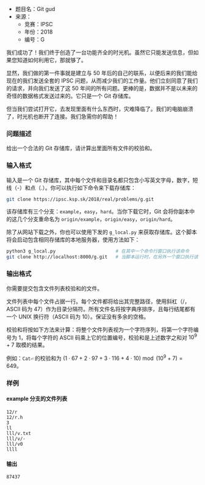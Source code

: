 - 题目名：Git gud
- 来源：
  - 竞赛：IPSC
  - 年份：2018
  - 编号：G

我们成功了！我们终于创造了一台功能齐全的时光机。虽然它只能发送信息，但如果您知道如何利用它，那就够了。

显然，我们做的第一件事就是建立与 50 年后的自己的联系，以便后来的我们能给现在的我们发送全套的 IPSC 问题，从而减少我们的工作量。他们立刻同意了我们的请求，并向我们发送了这 50 年间的所有问题。更棒的是，数据并不是以未来的奇怪的数据格式发送过来的。它只是一个 Git 存储库。

但当我们尝试打开它，去发现里面有什么东西时，灾难降临了。我们的电脑崩溃了，时光机也断开了连接。我们急需你的帮助！

### 问题描述

给出一个合法的 Git 存储库，请计算出里面所有文件的校验和。

### 输入格式

输入是一个 Git 存储库，其中每个文件和目录名都只包含小写英文字母，数字，短线（-）和点（.）。你可以执行如下命令来下载存储库：

```bash
git clone https://ipsc.ksp.sk/2018/real/problems/g.git
```

该存储库有三个分支：`example`，`easy`，`hard`。当你下载它时，Git 会将你副本中的这几个分支重命名为 `origin/example`，`origin/easy`，`origin/hard`。

除了从网站下载之外，你也可以使用下发的 `g_local.py` 来获取存储库。这个脚本将会启动包含相同存储库的本地服务器，使用方法如下：

```bash
python3 g_local.py                      # 在其中一个命令行窗口执行该命令
git clone http://localhost:8000/g.git   # 当脚本运行时，在另外一个窗口执行该命令
```

### 输出格式

你需要提交包含文件列表校验和的文件。

文件列表中每个文件占据一行。每个文件都将给出其完整路径，使用斜杠（/，ASCII 码为 47）作为目录分隔符。所有文件名将按字典序排序，且每行结尾都有一个 UNIX 换行符（ASCII 码为 10）。保证没有多余的空格。

校验和将按如下方法来计算：将整个文件列表视为一个字符序列，将第一个字符编号为 1，将每个字符的 ASCII 码乘上它的位置编号，校验和是上述数字之和对 $10^9+7$ 取模的结果。

例如：`Cat⏎` 的校验和为 $(1\cdot 67+2\cdot 97+3\cdot 116+4\cdot 10)\bmod (10^9+7)=649$。

### 样例

#### example 分支的文件列表

```plain
12/r
12/r.h
3
ll
lll/v.txt
lll/v/-
lll/v0
llll
```

#### 输出

```plain
87437
```

